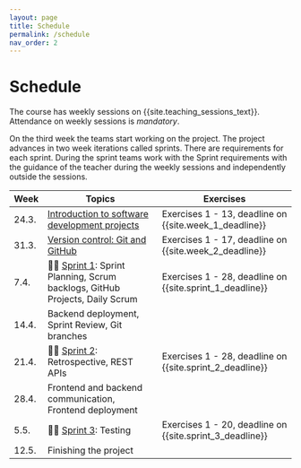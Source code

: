 ```yaml
---
layout: page
title: Schedule
permalink: /schedule
nav_order: 2
---
```


# Schedule

The course has weekly sessions on {{site.teaching_sessions_text}}. Attendance on weekly sessions is _mandatory_.

On the third week the teams start working on the project. The project advances in two week iterations called sprints. There are requirements for each sprint. During the sprint teams work with the Sprint requirements with the guidance of the teacher during the weekly sessions and independently outside the sessions.

| Week   | Topics                                                                                  | Exercises                                                |
| ------ | --------------------------------------------------------------------------------------- | -------------------------------------------------------- |
| 24.3. | [Introduction to software development projects](/introduction)                          | Exercises 1 - 13, deadline on {{site.week_1_deadline}}   |
| 31.3. | [Version control: Git and GitHub](/git)                                                 | Exercises 1 - 17, deadline on {{site.week_2_deadline}}   |
| 7.4.  | 🏃‍♂️ [Sprint 1](/sprint-1): Sprint Planning, Scrum backlogs, GitHub Projects, Daily Scrum | Exercises 1 - 28, deadline on {{site.sprint_1_deadline}} |
| 14.4. | Backend deployment, Sprint Review, Git branches                                                       |                                                          |
| 21.4. | 🏃‍♂️ [Sprint 2](/sprint-2): Retrospective, REST APIs                                      | Exercises 1 - 28, deadline on {{site.sprint_2_deadline}} |
| 28.4. | Frontend and backend communication, Frontend deployment                                                       |                                                          |
| 5.5.  | 🏃‍♂️ [Sprint 3](/sprint-3): Testing                                  | Exercises 1 - 20, deadline on {{site.sprint_3_deadline}} |
| 12.5.  | Finishing the project                                                                   |                                                          |
